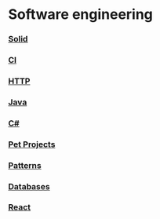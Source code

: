 ---
---

# Software engineering

### [Solid](solid.md)

### [CI](devops/ci-cd.md)

### [HTTP](network/index.md)

### [Java](java/index.md)

### [C#](csharp/c-sharp.md)

### [Pet Projects](pet-projects/index.md)

### [Patterns](patterns/index.md)

### [Databases](./databases/transactSQL.md)

### [React](./react/react.md)
